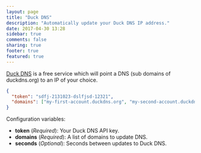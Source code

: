 ```yaml
---
layout: page
title: "Duck DNS"
description: "Automatically update your Duck DNS IP address."
date: 2017-04-30 13:28
sidebar: true
comments: false
sharing: true
footer: true
featured: true
---
```


[Duck DNS](https://duckdns.org/) is a free service which will point a DNS (sub domains of duckdns.org) to an IP of your choice.

```json
{
  "token": "sdfj-2131023-dslfjsd-12321",
  "domains": ["my-first-account.duckdns.org", "my-second-account.duckdns.org"]
}
```

Configuration variables:

- **token** (*Required*): Your Duck DNS API key.
- **domains** (*Required*): A list of domains to update DNS.
- **seconds** (*Optional*): Seconds between updates to Duck DNS.
